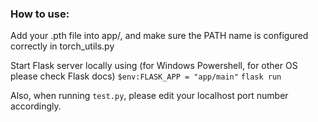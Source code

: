 ### How to use:
Add your .pth file into app/, and make sure the PATH name is configured correctly in torch_utils.py

Start Flask server locally using (for Windows Powershell, for other OS please check Flask docs)
`$env:FLASK_APP = "app/main"`
`flask run`

Also, when running `test.py`, please edit your localhost port number accordingly.